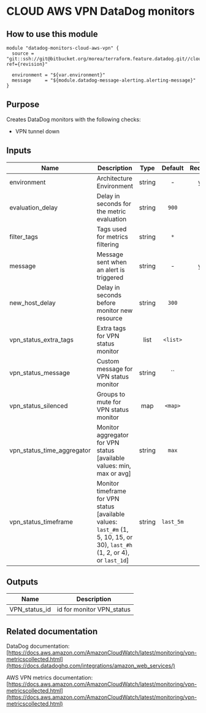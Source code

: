 # CLOUD AWS VPN DataDog monitors

## How to use this module

```
module "datadog-monitors-cloud-aws-vpn" {
  source = "git::ssh://git@bitbucket.org/morea/terraform.feature.datadog.git//cloud/aws/vpn?ref={revision}"

  environment = "${var.environment}"
  message     = "${module.datadog-message-alerting.alerting-message}"
}

```

## Purpose

Creates DataDog monitors with the following checks:

- VPN tunnel down

## Inputs

| Name | Description | Type | Default | Required |
|------|-------------|:----:|:-----:|:-----:|
| environment | Architecture Environment | string | - | yes |
| evaluation_delay | Delay in seconds for the metric evaluation | string | `900` | no |
| filter_tags | Tags used for metrics filtering | string | `*` | no |
| message | Message sent when an alert is triggered | string | - | yes |
| new_host_delay | Delay in seconds before monitor new resource | string | `300` | no |
| vpn_status_extra_tags | Extra tags for VPN status monitor | list | `<list>` | no |
| vpn_status_message | Custom message for VPN status monitor | string | `` | no |
| vpn_status_silenced | Groups to mute for VPN status monitor | map | `<map>` | no |
| vpn_status_time_aggregator | Monitor aggregator for VPN status [available values: min, max or avg] | string | `max` | no |
| vpn_status_timeframe | Monitor timeframe for VPN status [available values: `last_#m` (1, 5, 10, 15, or 30), `last_#h` (1, 2, or 4), or `last_1d`] | string | `last_5m` | no |

## Outputs

| Name | Description |
|------|-------------|
| VPN_status_id | id for monitor VPN_status |

## Related documentation

DataDog documentation: [https://docs.aws.amazon.com/AmazonCloudWatch/latest/monitoring/vpn-metricscollected.html](https://docs.datadoghq.com/integrations/amazon_web_services/)

AWS VPN metrics documentation: [https://docs.aws.amazon.com/AmazonCloudWatch/latest/monitoring/vpn-metricscollected.html](https://docs.aws.amazon.com/AmazonCloudWatch/latest/monitoring/vpn-metricscollected.html)
